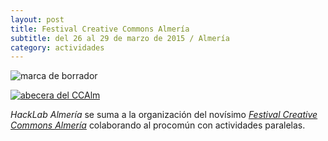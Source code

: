 ```yaml
---
layout: post
title: Festival Creative Commons Almería
subtitle: del 26 al 29 de marzo de 2015 / Almería
category: actividades
---
```


<img alt="marca de borrador" class="center" src="{{ site.url }}/recursos/borrador.png" />

<a href="http://ccalm.cc/"><img alt="abecera del CCAlm" class="center" src="{{ site.url }}/recursos/2015-03-26/cabecera.jpg" /></a>

_HackLab Almería_ se suma a la organización del novísimo [*Festival Creative
Commons Almería*][1] colaborando al procomún con actividades paralelas.

[1]: http://www.ccalm.cc/